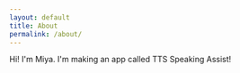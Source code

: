 ```yaml
---
layout: default
title: About
permalink: /about/
---
```


Hi! I'm Miya. I'm making an app called TTS Speaking Assist!


[jekyll-organization]: https://github.com/jekyll
